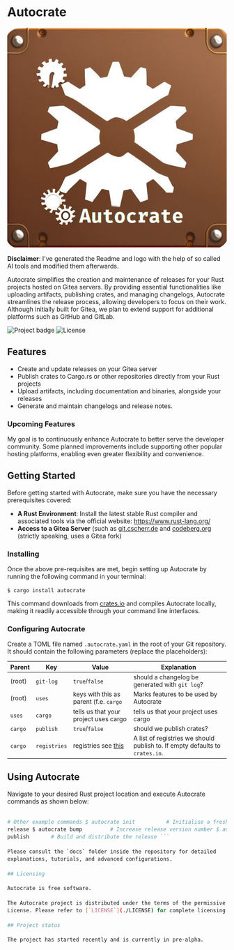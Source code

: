 # Autocrate

![logo](data/media/autocrate.jpeg)

**Disclaimer**: I've generated the Readme and logo with the help of so called AI
tools and modified them afterwards.

Autocrate simplifies the creation and maintenance of releases for your Rust
projects hosted on Gitea servers. By providing essential functionalities
like uploading artifacts, publishing crates, and managing changelogs,
Autocrate streamlines the release process, allowing developers to focus on
their work. Although initially built for Gitea, we plan to extend support
for additional platforms such as GitHub and GitLab.

![Project badge](https://img.shields.io/badge/language-Rust-blue.svg)
![License](https://img.shields.io/badge/license-MIT-green.svg)

## Features

* Create and update releases on your Gitea server
* Publish crates to Cargo.rs
or other repositories directly from your Rust projects
* Upload artifacts, including documentation and binaries, alongside your releases
* Generate and maintain changelogs and release notes.

### Upcoming Features

My goal is to continuously enhance Autocrate to better serve the developer
community. Some planned improvements include supporting other popular hosting
platforms, enabling even greater flexibility and convenience.

## Getting Started

Before getting started with Autocrate, make sure you have the necessary
prerequisites covered:

* **A Rust Environment**: Install the latest stable Rust compiler and
associated tools via the official website: <https://www.rust-lang.org/>
* **Access to a Gitea Server** (such as [git.cscherr.de](https://git.cscherr.de)
and [codeberg.org](https://codeberg.org) (strictly speaking, uses a Gitea fork)

### Installing

Once the above pre-requisites are met, begin setting up Autocrate by running
the following command in your terminal:

``` $ cargo install autocrate ```

This command downloads from [crates.io](https://crates.io) and compiles Autocrate
locally, making it readily accessible through your command line interfaces.

### Configuring Autocrate

Create a TOML file named `.autocrate.yaml` in the root of your Git repository.
It should contain the following parameters (replace the placeholders):

| Parent  | Key          | Value                                                                            | Explanation                                                                  |
|---------|--------------|----------------------------------------------------------------------------------|------------------------------------------------------------------------------|
| (root)  | `git-log`    | `true`/`false`                                                                   | should a changelog be generated with `git log`?                              |
| (root)  | `uses`       | keys with this as parent (f.e. `cargo`                                           | Marks features to be used by Autocrate                                       |
| `uses`  | `cargo`      | tells us that your project uses cargo                                            | tells us that your project uses cargo                                        |
| `cargo` | `publish`    | `true`/`false`                                                                   | should we publish crates?                                                    |
| `cargo` | `registries` | registries see [this](https://doc.rust-lang.org/cargo/reference/registries.html) | A list of registries we should publish to. If empty defaults to `crates.io`. |

## Using Autocrate

Navigate to your desired Rust project location and execute Autocrate commands
as shown below:

```sh # Display supported commands $ autocrate help

# Other example commands $ autocrate init          # Initialise a fresh
release $ autocrate bump         # Increase release version number $ autocrate
publish       # Build and distribute the release ```

Please consult the `docs` folder inside the repository for detailed
explanations, tutorials, and advanced configurations.

## Licensing

Autocrate is free software.

The Autocrate project is distributed under the terms of the permissive MIT
License. Please refer to [`LICENSE`](./LICENSE) for complete licensing details.

## Project status

The project has started recently and is currently in pre-alpha.
